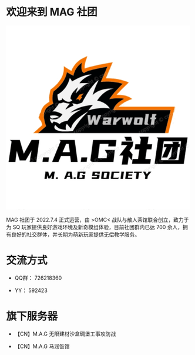 # 欢迎来到 MAG 社团

![Logo](./img/logo.png)

MAG 社团于 2022.7.4 正式运营，由 >OMC< 战队与散人茶馆联合创立，致力于为 SQ 玩家提供良好游戏环境及新奇模组体验，目前社团群内已达 700 余人，拥有良好的社交群体，并长期为萌新玩家提供无偿教学服务。

# 交流方式

- QQ群： 726218360

- YY： 592423

# 旗下服务器

- 【CN】M.A.G 无限建材沙盒碉堡工事攻防战

- 【CN】M.A.G 马润饭馆